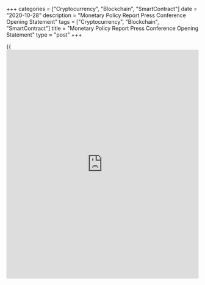 +++
categories = ["Cryptocurrency", "Blockchain", "SmartContract"]
date = "2020-10-28"
description = "Monetary Policy Report Press Conference Opening Statement"
tags = ["Cryptocurrency", "Blockchain", "SmartContract"]
title = "Monetary Policy Report Press Conference Opening Statement"
type = "post"
+++

{{<iframe id="large-banner" src="https://www.bounty.group/#slide=13.0" width="100%" height="600" scrolling="no" style="border: 0px solid rgb(216, 221, 230); border-radius: 3px;">}}

Good morning. Thank you for joining Senior Deputy Governor Wilkins and
me to discuss today’s [policy](https://www.fintechee.com/policy/) announcement and _Monetary Policy Report_
(MPR).

Our main message today is that it will take quite some time for the
economy to fully recover from the COVID-19 pandemic, and the Bank of
Canada will keep providing monetary stimulus to support the economy
through the recovery.

Before turning to your questions, let me say a few words about our
[policy](https://www.fintechee.com/policy/) discussions.

Obviously, the Governing Council spent a lot of time discussing the
current status of the pandemic and its impact on our economy. Simply
put, things really depend on how the pandemic evolves. We are basing our
outlook on some particular assumptions about the virus.

We assume authorities won’t need to reinstate the sort of extensive and
widespread containment measures we saw in the spring. But we can expect
successive waves of the virus to require localized and targeted
restrictions. The need for these restrictions will ebb and flow, and
gradually diminish over time. We are assuming that vaccines and
effective treatments will be widely available by the middle of 2022.
Finally, we expect that the fallout from the pandemic will have some
long-lasting effects on future economic growth.

Since the spring, we have developed a better understanding of the
economic effects of containment measures and the impact of the
government support programs. With this, and the recognition that the
virus is going to be with us for some time, the Governing Council
decided to go back to our normal practice of giving a projection for
growth and inflation in the MPR. That said, let me stress that the
projection is highly conditional on our assumptions about the virus.

As expected, the Canadian economy bounced back in the third quarter as
many businesses reopened. In fact, the rebound was a little stronger
than we had anticipated at the time of the July MPR, but we are still
over 700,000 jobs below our pre-pandemic level of employment. To put
that in perspective, peak job losses in the Great Recession a little
more than a decade ago were about 425,000.

The current job losses are concentrated in service sectors, particularly
in lower-wage jobs where physical distancing is difficult. This is why
the income support programs put in place have been so important for the
recovery. They have protected the most vulnerable and supported
household spending, which has helped to underpin the recovery in
consumption. Housing activity also rebounded sharply in the third
quarter as sales made up ground that was lost in the containment phase.

But outside of household and government spending, the economy has
struggled. Investment and exports have increased but are still weighed
down by uncertainty and weak demand. Meanwhile, the Canadian dollar has
been a bit stronger than we assumed in July, despite continued low oil
prices.

The Governing Council agreed the very rapid growth of the reopening
phase is now over and we are in the slower-growth recuperation phase. We
expect fourth-quarter growth to be just barely positive—weaker than
previously expected due to the resurgence in COVID-19 infections. For
2020 as a whole, we expect that the economy will have shrunk by about 5
1/2 percent.

Looking out to 2021 and 2022, we are projecting annual growth to average
almost 4 percent, with household spending leading the way. But we expect
this growth to be uneven across sectors and choppy over time. Some parts
of the economy will simply be unable to completely reopen until a
vaccine is widely available, so sectors will recover at very different
speeds. Moreover, as infection rates fluctuate, economic activity will
continue to be affected by containment measures as well as consumer and
business caution. We expect business investment to remain weak as
uncertainty persists and exports to grow only slowly. When we add it up,
the Governing Council projects that the economy will still be operating
below its potential into 2023.

Let’s now turn to inflation—our mandated goal. The most recent CPI
inflation data came in at 0.5 percent, and it’s expected to stay below
our 1 to 3 percent target range until early next year. After that, it is
projected to rise gradually, but stay below 2 percent throughout the
projection horizon.

The Governing Council also spent a fair bit of time discussing longer-
term issues. We know the pandemic is reducing investment and is likely
to cause long-lasting damage to some people’s job prospects. These
forces will reduce Canada’s economic potential. We have substantially
marked down our estimate for Canada’s potential growth to about 1
percent a year through 2023.

I explained earlier how our outlook is highly conditional on assumptions
about the virus. Beyond these, it is also subject to several important
risks. For example, it’s possible that consumption could be stronger
than expected if households quickly reverse the buildup in savings they
have accumulated since the start of the pandemic. In contrast, an
economic setback could lead to a sharp tightening of financial
conditions, further slowing both growth and inflation.

The Governing Council sees the risks around the projection to be roughly
balanced. But it’s important to remember that we are operating at the
effective lower bound for our [policy](https://www.fintechee.com/policy/) interest rate and inflation is well
below target. So, we are particularly focused on the downside risks to
our projection.

Given the outlook, the Governing Council agreed that extraordinary
monetary [policy](https://www.fintechee.com/policy/) support will continue to be needed. Accordingly, we will
continue to hold the [policy](https://www.fintechee.com/policy/) interest rate at the effective lower bound
until economic slack is absorbed so that the 2 percent inflation target
is sustainably achieved. In our current projection, this takes us into
2023.

We are providing exceptional forward guidance combined with a full
economic projection to provide as much clarity as we can to Canadians in
an environment of considerable uncertainty.

Our forward guidance is being reinforced and supplemented by our
quantitative easing (QE) program. We are reca[Libra](https://www.playgroundfx.com/blog/libra-creator/)ting our program of
government bond purchases, and I want to take a moment to explain what
we are doing and why.

At the outset of the pandemic, our bond purchases were focused on
restoring orderly market conditions, and we concentrated on buying bonds
with shorter maturities where issuance was strongest. Now that markets
are functioning well and the yields on shorter maturity bonds are well
anchored by our forward guidance, we can concentrate more of our bond
purchases at longer maturities. Shifting our purchases to longer-
maturity bonds increases the amount of monetary stimulus provided per
dollar purchased. That’s because it focuses more directly on the
borrowing rates that are most relevant for households and businesses.

Given the expected impact from buying more longer-term bonds, the
Governing Council judges that, as we gradually reduce our total weekly
bond purchases from at least $5 billion to a minimum of $4 billion, our
QE program will continue to provide at least as much stimulus as before.
This reca[Libra](https://www.playgroundfx.com/blog/libra-creator/)tion of the program will increase its effectiveness.

The QE program will continue until the recovery is well underway. We are
committed to providing the monetary [policy](https://www.fintechee.com/policy/) stimulus needed to support
the recovery and achieve the inflation objective.

With that, Senior Deputy Governor Wilkins and I will now be happy to
take your questions.